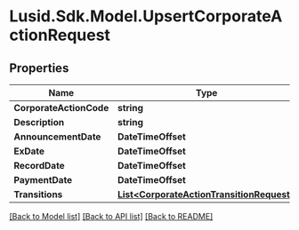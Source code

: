 # Lusid.Sdk.Model.UpsertCorporateActionRequest

## Properties

Name | Type | Description | Notes
------------ | ------------- | ------------- | -------------
**CorporateActionCode** | **string** |  | 
**Description** | **string** |  | [optional] 
**AnnouncementDate** | **DateTimeOffset** |  | 
**ExDate** | **DateTimeOffset** |  | 
**RecordDate** | **DateTimeOffset** |  | 
**PaymentDate** | **DateTimeOffset** |  | 
**Transitions** | [**List&lt;CorporateActionTransitionRequest&gt;**](CorporateActionTransitionRequest.md) |  | 

[[Back to Model list]](../README.md#documentation-for-models) [[Back to API list]](../README.md#documentation-for-api-endpoints) [[Back to README]](../README.md)

